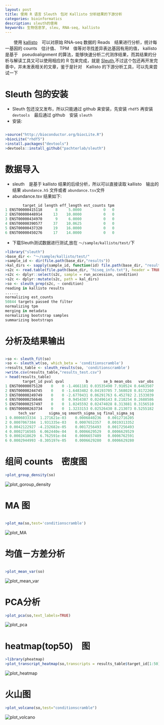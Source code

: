 ```yaml
---
layout: post
title: 使用 R 语言 Sleuth　包对 Kallisto 分析结果的下游分析
categories: bioinformatics
description: sleuth的使用
keywords: 生物信息学, sleu, RNA-seq, kallisto
---
```


　　使用 [kallisto](https://pachterlab.github.io/kallisto/)　可以对原始 RNA-seq 数据的 Reads　结果进行分析，统计每一基因的 counts　估计值、 TPM　值等对寻找差异表达基因有用的值， kallisto 是基于　pseudoalignment 的算法，能够快速分析二代测序结果，而其结果的分析与解读工具又可以使用相应的 R 包来完成，就是 [Sleuth](http://pachterlab.github.io/sleuth/),不过这个包还再开发完善中，并未发表相关的文章，鉴于是针对　Kallisto 的下游分析工具，可以先来尝试一下
  
# Sleuth 包的安装

* Sleuth 包还没又发布，所以只能通过 github 来安装，先安装 `rhdf5` 再安装 `devtools`　最后通过 github　安装 `sleuth`
* 安装:

```r

>source("http://bioconductor.org/biocLite.R")
>biocLite("rhdf5")
>install.packages("devtools")
>devtools::install_github("pachterlab/sleuth")

```

# 数据导入

* sleuth　是基于 kallisto 结果的后续分析，所以可以直接读取 kallisto　输出的结果 `abundance.h5` 文件或者 `abundance.tsv`文件
* abundance.tsv 结果如下:

```r
        target_id length eff_length est_counts tpm
1 ENST00000415118      8     5.0000          0   0
2 ENST00000448914     13    10.0000          0   0
3 ENST00000434970      9     6.0000          0   0
4 ENST00000390577     37    10.0625          0   0
5 ENST00000437320     19    16.0000          0   0
6 ENST00000450276     17    14.0000          0   0
```

* 下载Sleuth测试数据进行测试,放在 `～/sample/kallisto/test/`下

```r
>library("sleuth")
>base_dir <- "～/sample/kallisto/test/"
>sample_id <- dir(file.path(base_dir,"results"))
>kal_dirs <- sapply(sample_id, function(id) file.path(base_dir, "results", id, "kallisto"))
>s2c <- read.table(file.path(base_dir, "hiseq_info.txt"), header = TRUE, stringsAsFactors=FALSE)
>s2c <- dplyr::select(s2c, sample = run_accession, condition)
>s2c <- dplyr::mutate(s2c, path = kal_dirs)
>so <- sleuth_prep(s2c, ~ condition)
reading in kallisto results
......
normalizing est_counts
50844 targets passed the filter
normalizing tpm
merging in metadata
normalizing bootstrap samples
summarizing bootstraps

```

# 分析及结果输出



```r

>so <- sleuth_fit(so)
>so <- sleuth_wt(so, which_beta = 'conditionscramble')
>results_table <- sleuth_results(so, 'conditionscramble')
>write.csv(results_table,"results_test.csv")
> head(results_table)
        target_id pval qval          b       se_b mean_obs   var_obs
1 ENST00000075120    0    0 -1.4661181 0.03535490 7.910524 0.6463507
2 ENST00000244745    0    0 -1.6483482 0.04193705 7.568028 0.8172260
3 ENST00000249749    0    0 -2.6770431 0.06291763 6.452782 2.1533039
4 ENST00000256646    0    0  0.9454387 0.02496143 8.218254 0.2688586
5 ENST00000257497    0    0  1.0245592 0.02474028 8.313881 0.3156510
6 ENST00000263734    0    0  1.3233153 0.02526430 8.213073 0.5255182
      tech_var      sigma_sq smooth_sigma_sq final_sigma_sq
1 0.0006033334  1.271621e-03    0.0006840236   0.0012716205
2 0.0007067384  1.931335e-03    0.0007652357   0.0019313352
3 0.0042122927 -4.232682e-05    0.0017256493   0.0017256493
4 0.0002716565  6.062440e-04    0.0006629529   0.0006629529
5 0.0002418629  6.762591e-04    0.0006657409   0.0006762591
6 0.0002944993 -8.305197e-05    0.0006629280   0.0006629280

```

# 组间 counts　密度图

```r
>plot_group_density(so)

```
![plot_goroup_density](/images/posts/bioinformatics/plot_group_density.png)




# MA 图

```r

>plot_ma(so,test='conditionscramble')


```

![plot_MA](/images/posts/bioinformatics/plot_MA.png)



# 均值－方差分析



```r

>plot_mean_var(so)

```

![plot_mean_var](/images/posts/bioinformatics/plot_mean_var.png)


# PCA分析

```r
>plot_pca(so,text_labels=TRUE)

```

![plot_pca](/images/posts/bioinformatics/plot_pca.png)


# heatmap(top50)　图

```r
>library(pheatmap)
>plot_transcript_heatmap(so,transcripts = results_table$target_id[1:50])

```

![plot_heatmap](/images/posts/bioinformatics/plot_heatmap.png)


# 火山图

```r
>plot_volcano(so,test="conditionscramble")

```

![plot_volcano](/images/posts/bioinformatics/plot_volcano.png)

